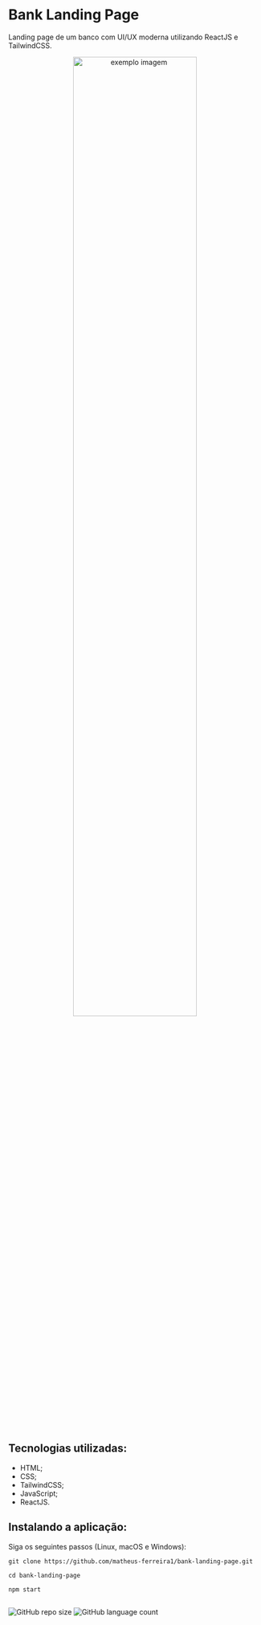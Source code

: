 # Bank Landing Page

Landing page de um banco com UI/UX moderna utilizando ReactJS e TailwindCSS.

<div align="center">
  <img width="70%" src='https://github.com/matheus-ferreira1/bank-landing-page/blob/main/src/assets/bank-landing.gif' alt="exemplo imagem">
</div>

## Tecnologias utilizadas:
- HTML;
- CSS;
- TailwindCSS;
- JavaScript;
- ReactJS.

## Instalando a aplicação:

Siga os seguintes passos (Linux, macOS e Windows):
```
git clone https://github.com/matheus-ferreira1/bank-landing-page.git

cd bank-landing-page

npm start
```



##

![GitHub repo size](https://img.shields.io/github/repo-size/matheus-ferreira1/bank-landing-page?style=for-the-badge)
![GitHub language count](https://img.shields.io/github/languages/count/matheus-ferreira1/bank-landing-page?style=for-the-badge)
